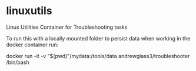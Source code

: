 # linuxutils
Linux Utilities Container for Troubleshooting tasks

To run this with a locally mounted folder to persist data when working in the docker container run:

docker run -it -v "$(pwd)"/mydata:/tools/data andrewglass3/troubleshooter /bin/bash
